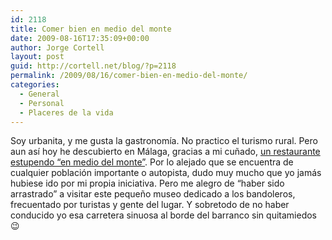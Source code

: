 ```yaml
---
id: 2118
title: Comer bien en medio del monte
date: 2009-08-16T17:35:09+00:00
author: Jorge Cortell
layout: post
guid: http://cortell.net/blog/?p=2118
permalink: /2009/08/16/comer-bien-en-medio-del-monte/
categories:
  - General
  - Personal
  - Placeres de la vida
---
```

Soy urbanita, y me gusta la gastronomía. No practico el turismo rural. Pero aun así hoy he descubierto en Málaga, gracias a mi cuñado, <a title="Venta de Alfarnate (&quot;Venta del Bandolero&quot;)" href="http://www.ventadealfarnate.com/" target="_blank">un restaurante estupendo &#8220;en medio del monte&#8221;</a>. Por lo alejado que se encuentra de cualquier población importante o autopista, dudo muy mucho que yo jamás hubiese ido por mi propia iniciativa. Pero me alegro de &#8220;haber sido arrastrado&#8221; a visitar este pequeño museo dedicado a los bandoleros, frecuentado por turistas y gente del lugar. Y sobretodo de no haber conducido yo esa carretera sinuosa al borde del barranco sin quitamiedos 😉